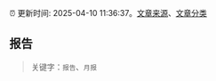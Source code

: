 :alarm_clock: 更新时间: 2025-04-10 11:36:37。[文章来源](/README.md)、[文章分类](/TAGS.md)

## 报告


> 关键字：`报告`、`月报`



